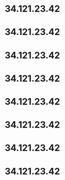 # 34.121.23.42
# 34.121.23.42
# 34.121.23.42
# 34.121.23.42
# 34.121.23.42
# 34.121.23.42
# 34.121.23.42
# 34.121.23.42
